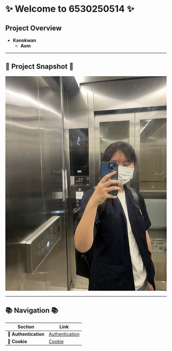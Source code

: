 # ✨ **Welcome to 6530250514** ✨

## **Project Overview** 
- **Kanokwan**  
  - **Aom**  

---

## 📸 **Project Snapshot** 📸

![alt text](Images/IMG_5457.jpeg)

---

## 📚 **Navigation** 📚

| **Section**           | **Link**                       |
|-----------------------|--------------------------------|
| 🔐 **Authentication**  | [Authentication](authentication)  |
| 🍪 **Cookie**          | [Cookie](cookie.md)            |
